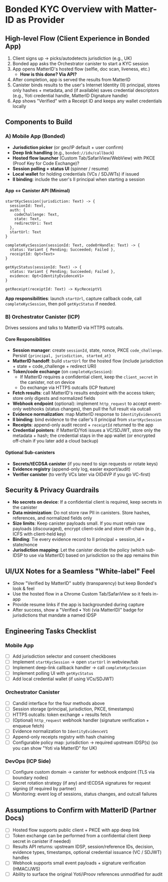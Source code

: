 # Bonded KYC Overview with Matter-ID as Provider

## High-level Flow (Client Experience in Bonded App)

1. Client signs up → picks/autodetects jurisdiction (e.g., UK)
2. Bonded app asks the Orchestrator canister to start a KYC session
3. App opens MatterID's hosted flow (selfie, doc scan, liveness, etc.)
   - **How is this done? Via API?**
4. After completion, app is served the results from MatterID
5. Canister binds results to the user's Internet Identity (II) principal, stores only hashes + metadata, and (if available) saves credential descriptors (e.g., Yoti credential handle, MatterID Dignature handle)
6. App shows "Verified" with a Receipt ID and keeps any wallet credentials locally

## Components to Build

### A) Mobile App (Bonded)

- **Jurisdiction picker** (or geo/IP default + user confirm)
- **Deep link handling** (e.g., `bonded://idv/callback`)
- **Hosted flow launcher** (Custom Tab/SafariView/WebView) with PKCE (Proof Key for Code Exchange)?
- **Session polling + status UI** (spinner / resume)
- **Local wallet** for holding credentials (VCs / SDJWTs) if issued
- **II binding**: include the user's II principal when starting a session

#### App ↔ Canister API (Minimal)


```candid
startKycSession(jurisdiction: Text) -> { 
  sessionId: Text, 
  auth: { 
    codeChallenge: Text, 
    state: Text, 
    redirectUri: Text 
  }, 
  startUrl: Text 
}

completeKycSession(sessionId: Text, codeOrHandle: Text) -> { 
  status: Variant { Pending; Succeeded; Failed }, 
  receiptId: Opt<Text> 
}

getKycStatus(sessionId: Text) -> { 
  status: Variant { Pending; Succeeded; Failed }, 
  evidence: Opt<IdentityEvidenceV1> 
}

getReceipt(receiptId: Text) -> KycReceiptV1
```


**App responsibilities**: launch `startUrl`, capture callback code, call `completeKycSession`, then poll `getKycStatus` if needed.

### B) Orchestrator Canister (ICP)

Drives sessions and talks to MatterID via HTTPS outcalls.

#### Core Responsibilities

- **Session manager**: create `sessionId`, state, nonce, PKCE `code_challenge`. Persist `{principal, jurisdiction, started_at}`
- **MatterID handoff**: build `startUrl` for the hosted flow (include jurisdiction + state + code_challenge + redirect URI)
- **Token/code exchange** (on `completeKycSession`):
  - If MatterID requires a confidential client, keep the `client_secret` in the canister, not on device
  - Do exchange via HTTPS outcalls (ICP feature)
- **Fetch results**: call MatterID's results endpoint with the access token; store only digests and normalized fields
- **Webhook endpoint** (optional): implement `http_request` to accept event-only webhooks (status changes), then pull the full result via outcall
- **Evidence normalization**: map MatterID response to `IdentityEvidenceV1`
- **II binding**: bind evidence to the caller's II principal from `startKycSession`
- **Receipts**: append-only audit record + `receiptId` returned to the app
- **Credential pointers**: if MatterID/Yoti issues a VC/SDJWT, store only the metadata + hash; the credential stays in the app wallet (or encrypted off-chain if you later add a cloud backup)

#### Optional Sub-canisters

- **Secrets/tECDSA canister** (if you need to sign requests or rotate keys)
- **Evidence registry** (append-only log, easier export/audit)
- **Verifier canister** (to verify VCs later via OID4VP if you go VC-first)

## Security & Privacy Guardrails

- **No secrets on device**: If a confidential client is required, keep secrets in the canister
- **Data minimization**: Do not store raw PII in canisters. Store hashes, references, and normalized fields only
- **Size limits**: Keep canister payloads small. If you must retain raw payloads (discouraged), encrypt client-side and store off-chain (e.g., ICFS with client-held key)
- **Binding**: Tie every evidence record to II principal + session_id + state/nonce
- **Jurisdiction mapping**: Let the canister decide the policy (which sub-IDSP to use via MatterID) based on jurisdiction so the app remains thin

## UI/UX Notes for a Seamless "White-label" Feel

- Show "Verified by MatterID" subtly (transparency) but keep Bonded's look & feel
- Use the hosted flow in a Chrome Custom Tab/SafariView so it feels in-app
- Provide resume links if the app is backgrounded during capture
- After success, show a "Verified • Yoti (via MatterID)" badge for jurisdictions that mandate a named IDSP

## Engineering Tasks Checklist

### Mobile App

- [ ] Add jurisdiction selector and consent checkboxes
- [ ] Implement `startKycSession` → open `startUrl` in webview/tab
- [ ] Implement deep-link callback handler → call `completeKycSession`
- [ ] Implement polling UI with `getKycStatus`
- [ ] Add local credential wallet (if using VCs/SDJWT)

### Orchestrator Canister

- [ ] Candid interface for the four methods above
- [ ] Session storage (principal, jurisdiction, PKCE, timestamps)
- [ ] HTTPS outcalls: token exchange + results fetch
- [ ] (Optional) `http_request` webhook handler (signature verification + enqueue fetch)
- [ ] Evidence normalization to `IdentityEvidenceV1`
- [ ] Append-only receipts registry with hash chaining
- [ ] Configurable policy map: jurisdiction → required upstream IDSP(s) (so you can show "Yoti via MatterID" for UK)

### DevOps (ICP Side)

- [ ] Configure custom domain → canister for webhook endpoint (TLS via boundary nodes)
- [ ] Secret rotation strategy (if any) and tECDSA signatures for request signing (if required by partner)
- [ ] Monitoring: event log of sessions, status changes, and outcall failures

## Assumptions to Confirm with MatterID (Partner Docs)

- [ ] Hosted flow supports public client + PKCE with app deep link
- [ ] Token exchange can be performed from a confidential client (keep secret in canister if needed)
- [ ] Results API returns: upstream IDSP, session/reference IDs, decision, evidence types, timestamps, optional credential issuance (VC / SDJWT) handles
- [ ] Webhook supports small event payloads + signature verification (HMAC/JWS)
- [ ] Ability to surface the original Yoti/iProov references unmodified for audit

